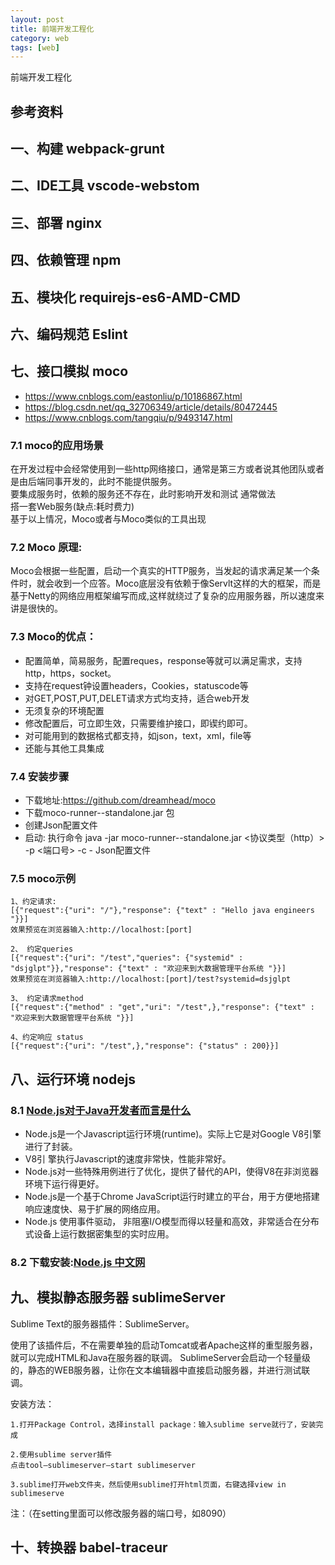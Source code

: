 ```yaml
---
layout: post
title: 前端开发工程化
category: web
tags: [web]
---
```


前端开发工程化

## 参考资料

## 一、构建 webpack-grunt

## 二、IDE工具 vscode-webstom

## 三、部署 nginx

## 四、依赖管理 npm

## 五、模块化 requirejs-es6-AMD-CMD

## 六、编码规范 Eslint

## 七、接口模拟 moco
- https://www.cnblogs.com/eastonliu/p/10186867.html  
- https://blog.csdn.net/qq_32706349/article/details/80472445  
- https://www.cnblogs.com/tangqiu/p/9493147.html  

### 7.1 moco的应用场景
在开发过程中会经常使用到一些http网络接口，通常是第三方或者说其他团队或者是由后端同事开发的，此时不能提供服务。  
要集成服务时，依赖的服务还不存在，此时影响开发和测试
通常做法  
搭一套Web服务(缺点:耗时费力)  
基于以上情况，Moco或者与Moco类似的工具出现  

### 7.2 Moco 原理:
Moco会根据一些配置，启动一个真实的HTTP服务，当发起的请求满足某一个条件时，就会收到一个应答。Moco底层没有依赖于像Servlt这样的大的框架，而是基于Netty的网络应用框架编写而成,这样就绕过了复杂的应用服务器，所以速度来讲是很快的。  

### 7.3 Moco的优点：  
- 配置简单，简易服务，配置reques，response等就可以满足需求，支持http，https，socket。
- 支持在request钟设置headers，Cookies，statuscode等  
- 对GET,POST,PUT,DELET请求方式均支持，适合web开发  
- 无须复杂的环境配置  
- 修改配置后，可立即生效，只需要维护接口，即锲约即可。  
- 对可能用到的数据格式都支持，如json，text，xml，file等  
- 还能与其他工具集成

### 7.4 安装步骤
- 下载地址:https://github.com/dreamhead/moco
- 下载moco-runner--standalone.jar 包
- 创建Json配置文件
- 启动: 执行命令 java -jar moco-runner--standalone.jar <协议类型（http）> -p <端口号> -c - Json配置文件

### 7.5 moco示例
```
1、约定请求:
[{"request":{"uri": "/"},"response": {"text" : "Hello java engineers "}}]
效果预览在浏览器输入:http://localhost:[port]

2、 约定queries
[{"request":{"uri": "/test","queries": {"systemid" : "dsjglpt"}},"response": {"text" : "欢迎来到大数据管理平台系统 "}}]
效果预览在浏览器输入:http://localhost:[port]/test?systemid=dsjglpt

3、 约定请求method
[{"request":{"method" : "get","uri": "/test",},"response": {"text" : "欢迎来到大数据管理平台系统 "}}]

4、约定响应 status
[{"request":{"uri": "/test",},"response": {"status" : 200}}]
```

## 八、运行环境 nodejs
### 8.1 [Node.js对于Java开发者而言是什么](https://www.smsyun.cc/Index/News/main/id/2239.html)
- Node.js是一个Javascript运行环境(runtime)。实际上它是对Google V8引擎进行了封装。      
- V8引 擎执行Javascript的速度非常快，性能非常好。      
- Node.js对一些特殊用例进行了优化，提供了替代的API，使得V8在非浏览器环境下运行得更好。    
- Node.js是一个基于Chrome JavaScript运行时建立的平台，用于方便地搭建响应速度快、易于扩展的网络应用。    
- Node.js 使用事件驱动， 非阻塞I/O模型而得以轻量和高效，非常适合在分布式设备上运行数据密集型的实时应用。

### 8.2 下载安装:[Node.js 中文网](http://nodejs.cn/)  

## 九、模拟静态服务器 sublimeServer
Sublime Text的服务器插件：SublimeServer。
  
使用了该插件后，不在需要单独的启动Tomcat或者Apache这样的重型服务器，就可以完成HTML和Java在服务器的联调。
SublimeServer会启动一个轻量级的，静态的WEB服务器，让你在文本编辑器中直接启动服务器，并进行测试联调。

安装方法：  
``` 
1.打开Package Control，选择install package：输入sublime serve就行了，安装完成

2.使用sublime server插件  
点击tool–sublimeserver–start sublimeserver
 
3.sublime打开web文件夹，然后使用sublime打开html页面，右键选择view in sublimeserve
```

注：（在setting里面可以修改服务器的端口号，如8090） 

## 十、转换器 babel-traceur










